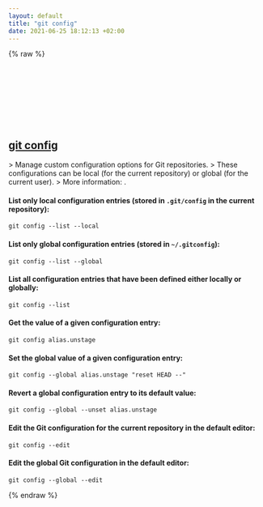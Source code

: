 ```yaml
---
layout: default
title: "git config"
date: 2021-06-25 18:12:13 +02:00
---
```

{% raw %}
<h2 id="git-config">
  <a href="/en/common/git-config.html">git config</a> <a href="#git-config"><svg class="icon">
    <use href="/assets/images/unicode_sprite.svg#link" />
  </svg></a>
</h2>
> Manage custom configuration options for Git repositories.
> These configurations can be local (for the current repository) or global (for the current user).
> More information: <https://git-scm.com/docs/git-config>.

#### List only local configuration entries (stored in `.git/config` in the current repository):
```shell
git config --list --local
```
#### List only global configuration entries (stored in `~/.gitconfig`):
```shell
git config --list --global
```
#### List all configuration entries that have been defined either locally or globally:
```shell
git config --list
```
#### Get the value of a given configuration entry:
```shell
git config alias.unstage
```
#### Set the global value of a given configuration entry:
```shell
git config --global alias.unstage "reset HEAD --"
```
#### Revert a global configuration entry to its default value:
```shell
git config --global --unset alias.unstage
```
#### Edit the Git configuration for the current repository in the default editor:
```shell
git config --edit
```
#### Edit the global Git configuration in the default editor:
```shell
git config --global --edit
```
{% endraw %}
